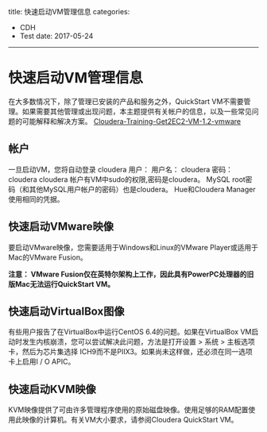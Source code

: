 title: 快速启动VM管理信息
categories: 
- CDH
- Test
date: 2017-05-24
---
# 快速启动VM管理信息
在大多数情况下，除了管理已安装的产品和服务之外，QuickStart VM不需要管理。如果需要其他管理或出现问题，本主题提供有关帐户的信息，以及一些常见问题的可能解释和解决方案。
[Cloudera-Training-Get2EC2-VM-1.2-vmware](http://s3.amazonaws.com/trainingvms/Cloudera-Training-Get2EC2-VM-1.2-vmware.zip)

##  帐户
一旦启动VM，您将自动登录 cloudera 用户：
用户名： cloudera
密码： cloudera
cloudera 帐户有VM中sudo的权限,密码是cloudera。
MySQL root密码（和其他MySQL用户帐户的密码）也是cloudera。
Hue和Cloudera Manager使用相同的凭据。

## 快速启动VMware映像
要启动VMware映像，您需要适用于Windows和Linux的VMware Player或适用于Mac的VMware Fusion。

**注意： VMware Fusion仅在英特尔架构上工作，因此具有PowerPC处理器的旧版Mac无法运行QuickStart VM。**

## 快速启动VirtualBox图像
有些用户报告了在VirtualBox中运行CentOS 6.4的问题。如果在VirtualBox VM启动时发生内核崩溃，您可以尝试解决此问题，方法是打开设置 > 系统 > 主板选项卡，然后为芯片集选择 ICH9而不是PIIX3。如果尚未这样做，还必须在同一选项卡上启用I / O APIC。

## 快速启动KVM映像
KVM映像提供了可由许多管理程序使用的原始磁盘映像。使用足够的RAM配置使用此映像的计算机。有关VM大小要求，请参阅Cloudera QuickStart VM。

